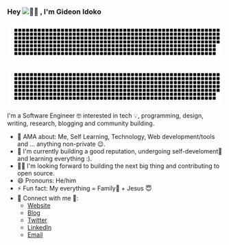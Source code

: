 ### Hey&nbsp;<img src="https://raw.githubusercontent.com/MartinHeinz/MartinHeinz/master/wave.gif" alt="👋🏽" width="22px" height="22px"> , I'm Gideon Idoko

![Gideon](firstname.svg)

![Idoko](surname.svg)

I'm a Software Engineer 🤓 interested in tech 💡, programming, design, writing, research, blogging and community building.

- 💬 AMA about: Me, Self Learning, Technology, Web development/tools and ... anything non-private 😉. 
- 💪 I'm currently building a good reputation, undergoing self-develoment🚀 and learning everything :).
- 👨‍💻 I'm looking forward to building the next big thing and contributing to open source.
- 😄 Pronouns: He/him
- ⚡ Fun fact: My everything = Family🤞 + Jesus 😇
- 🤝 Connect with me 💙:
    - [Website](https://gideonidoko.com)
    - [Blog](https://gideonidoko.com/blog)
    - [Twitter](https://twitter.com/IamGideonIdoko)
    - [LinkedIn](https://linkedin.com/in/IamGideonIdoko)
    - [Email](mailto:iamgideonidoko@gmail.com)
